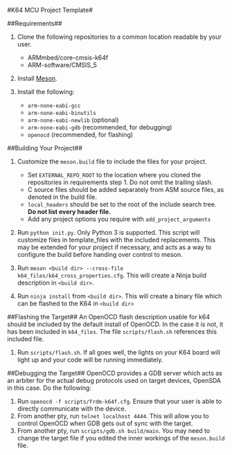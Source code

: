 #K64 MCU Project Template#

##Requirements##
1. Clone the following repositories to a common location readable by your user.
    - ARMmbed/core-cmsis-k64f
    - ARM-software/CMSIS\_5

2. Install [Meson](https://mesonbuild.com).

3. Install the following:
    - `arm-none-eabi-gcc`
    - `arm-none-eabi-binutils`
    - `arm-none-eabi-newlib` (optional)
    - `arm-none-eabi-gdb` (recommended, for debugging)
    - `openocd` (recommended, for flashing)

##Building Your Project##
1. Customize the `meson.build` file to include the files for your project.
    - Set `EXTERNAL_REPO_ROOT` to the location where you cloned the repositories
      in requirements step 1.  Do not omit the trailing slash.
    - C source files should be added separately from ASM source files, as denoted
   in the build file.
    - `local_headers` should be set to the root of the include search tree.
      __Do not list every header file.__
    - Add any project options you require with `add_project_arguments`

2. Run `python init.py`. Only Python 3 is supported.  This script will customize
   files in template_files with the included replacements.  This may be extended
   for your project if necessary, and acts as a way to configure the build
   before handing over control to meson.

3. Run `meson <build dir> --cross-file k64_files/k64_cross_properties.cfg`.
   This will create a Ninja build description in `<build dir>`.

4. Run `ninja install` from `<build dir>`.  This will create a binary file which
   can be flashed to the K64 in `<build dir>`

##Flashing the Target##
An OpenOCD flash description usable for k64 should be included by the default
install of OpenOCD.  In the case it is not, it has been included in `k64_files`.
The file `scripts/flash.sh` references this included file.
1. Run `scripts/flash.sh`.  If all goes well, the lights on your K64 board will
   light up and your code will be running immediately.

##Debugging the Target##
OpenOCD provides a GDB server which acts as an arbiter for the actual debug
protocols used on target devices, OpenSDA in this case.
Do the following:
1. Run `openocd -f scripts/frdm-k64f.cfg`.  Ensure that your user is able to
   directly communicate with the device.
2. From another pty, run `telnet localhost 4444`.  This will allow you to
   control OpenOCD when GDB gets out of sync with the target.
3. From another pty, run `scripts/gdb.sh build/main`.  You may need to change
   the target file if you edited the inner workings of the `meson.build` file.
